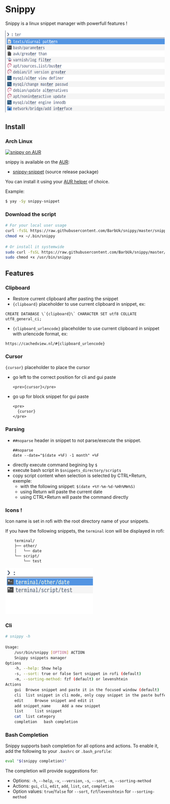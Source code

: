 # Snippy

Snippy is a linux snippet manager with powerfull features !

![snippy](img/snippy.png)

## Install

### Arch Linux
[![snippy on AUR](https://img.shields.io/aur/version/snippy-snippet?label=snippy-snippet)](https://aur.archlinux.org/packages/snippy-snippet/)

snippy is available on the [AUR](https://wiki.archlinux.org/index.php/Arch_User_Repository):
- [snippy-snippet](https://aur.archlinux.org/packages/snippy-snippet/) (source release package)

You can install it using your [AUR helper](https://wiki.archlinux.org/index.php/AUR_helpers) of choice.

Example:
```bash
$ yay -Sy snippy-snippet
```

### Download the script

```bash
# For your local user usage
curl -fsSL https://raw.githubusercontent.com/BarbUk/snippy/master/snippy --create-dirs --output ~/.bin/snippy
chmod +x ~/.bin/snippy

# Or install it systemwide
sudo curl -fsSL https://raw.githubusercontent.com/BarbUk/snippy/master/snippy --output /usr/bin/snippy
sudo chmod +x /usr/bin/snippy
```

## Features

### Clipboard

* Restore current clipboard after pasting the snippet
* `{clipboard}` placeholder to use current clipboard in snippet, ex:
```
CREATE DATABASE \`{clipboard}\` CHARACTER SET utf8 COLLATE utf8_general_ci;
```
* `{clipboard_urlencode}` placeholder to use current clipboard in snippet with urlencode format, ex:
```
https://cachedview.nl/#{clipboard_urlencode}
```

### Cursor

`{cursor}` placeholder to place the cursor

* go left to the correct position for cli and gui paste
  ```
  <pre>{cursor}</pre>
  ```

* go up for block snippet for gui paste
  ```
  <pre>
    {cursor}
  </pre>
  ```

### Parsing
* `##noparse` header in snippet to not parse/execute the snippet.
    ```
    ##noparse
    date --date="$(date +%F) -1 month" +%F
    ```
* directly execute command begining by `$`
* execute bash script in `$snippets_directory/scripts`
* copy script content when selection is selected by CTRL+Return, exemple:
  - with the following snippet: `$(date +%Y-%m-%d-%Hh%Mm%S)`
  - using Return will paste the current date
  - using CTRL+Return will paste the command directly

### Icons !

Icon name is set in rofi with the root directory name of your snippets.

If you have the following snippets, the `terminal` icon will be displayed in rofi:
```
    terminal/
    ├── other/
    │   └── date
    └── script/
        └── test
```

![icons](img/icons.png)

### Cli

```bash
# snippy -h

Usage:
	/usr/bin/snippy [OPTION] ACTION
	Snippy snippets manager
Options
	-h, --help: Show help
	-s, --sort: true or false Sort snippet in rofi (default)
	-m, --sorting-method: fzf (default) or levenshtein
Actions
	gui	 Browse snippet and paste it in the focused window (default)
	cli	 list snippet in cli mode, only copy snippet in the paste buffer
	edit	 Browse snippet and edit it
	add snippet_name	 Add a new snippet
	list	 list snippet
	cat	 list category
	completion	 bash completion
```

### Bash Completion

Snippy supports bash completion for all options and actions. To enable it, add the following to your `.bashrc` or `.bash_profile`:

```bash
eval "$(snippy completion)"
```

The completion will provide suggestions for:
- Options: `-h`, `--help`, `-v`, `--version`, `-s`, `--sort`, `-m`, `--sorting-method`
- Actions: `gui`, `cli`, `edit`, `add`, `list`, `cat`, `completion`
- Option values: `true`/`false` for `--sort`, `fzf`/`levenshtein` for `--sorting-method`
